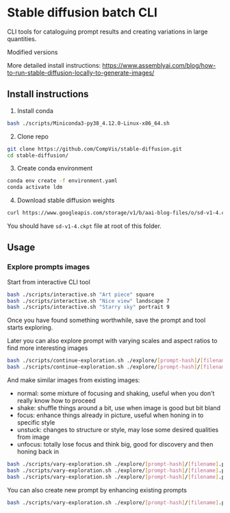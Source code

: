 # Stable diffusion batch CLI

CLI tools for cataloguing prompt results and creating variations in large quantities.

Modified versions

More detailed install instructions:
https://www.assemblyai.com/blog/how-to-run-stable-diffusion-locally-to-generate-images/

## Install instructions

1. Install conda
```sh
bash ./scripts/Miniconda3-py38_4.12.0-Linux-x86_64.sh
```

2. Clone repo
```sh
git clone https://github.com/CompVis/stable-diffusion.git
cd stable-diffusion/
```

3. Create conda environment
```sh
conda env create -f environment.yaml
conda activate ldm
```

4. Download stable diffusion weights
```sh
curl https://www.googleapis.com/storage/v1/b/aai-blog-files/o/sd-v1-4.ckpt?alt=media > sd-v1-4.ckpt
```
You should have `sd-v1-4.ckpt` file at root of this folder.

## Usage

### Explore prompts images
Start from interactive CLI tool
```sh
bash ./scripts/interactive.sh "Art piece" square
bash ./scripts/interactive.sh "Nice view" landscape 7
bash ./scripts/interactive.sh "Starry sky" portrait 9
```

Once you have found something worthwhile, save the prompt and tool starts exploring.

Later you can also explore prompt with varying scales and aspect ratios
to find more interesting images
```sh
bash ./scripts/continue-exploration.sh ./explore/[prompt-hash]/[filename].png portrait 7
bash ./scripts/continue-exploration.sh ./explore/[prompt-hash]/[filename].png square 10
```

And make similar images from existing images:
* normal: some mixture of focusing and shaking, useful when you don't really know how to proceed
* shake: shuffle things around a bit, use when image is good but bit bland
* focus: enhance things already in picture, useful when honing in to specific style
* unstuck: changes to structure or style, may lose some desired qualities from image
* unfocus: totally lose focus and think big, good for discovery and then honing back in
```sh
bash ./scripts/vary-exploration.sh ./explore/[prompt-hash]/[filename].png normal
bash ./scripts/vary-exploration.sh ./explore/[prompt-hash]/[filename].png change
bash ./scripts/vary-exploration.sh ./explore/[prompt-hash]/[filename].png refine
```

You can also create new prompt by enhancing existing prompts
```sh
bash ./scripts/vary-exploration.sh ./explore/[prompt-hash]/[filename].png normal ", in space" 
```
